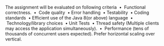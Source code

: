 The assignment will be evaluated on following criteria 
    •  Functional correctness. 
    •  Code quality 
    • Error handling 
    • Testability 
    • Coding standards 
    • Efficient use of the Java 8(or above) language 
    •  Technology/library choices 
    • Unit Tests 
    • Thread safety (Multiple clients may access the application simultaneously). 
    •  Performance (tens of thousands of concurrent users expected). Prefer horizontal scaling over vertical. 